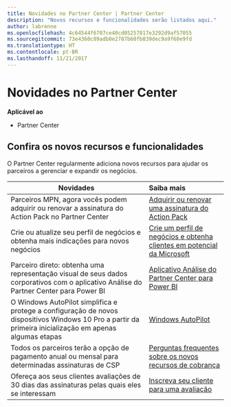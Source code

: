 ```yaml
---
title: Novidades no Partner Center | Partner Center
description: "Novos recursos e funcionalidades serão listados aqui."
author: labrenne
ms.openlocfilehash: 4c64544f6707ce40cd05257817e3292d9af57055
ms.sourcegitcommit: 73e4360c89adb0e2787b60fb839dec9a9f60e9fd
ms.translationtype: HT
ms.contentlocale: pt-BR
ms.lasthandoff: 11/21/2017
---
```

# <a name="whats-new-in-partner-center"></a>Novidades no Partner Center

**Aplicável ao**

-  Partner Center

## <a name="check-out-new-features-and-capabilities"></a>Confira os novos recursos e funcionalidades 

O Partner Center regularmente adiciona novos recursos para ajudar os parceiros a gerenciar e expandir os negócios.


|**Novidades**   |**Saiba mais**   |
|----------------------|:-----------------|
|Parceiros MPN, agora vocês podem adquirir ou renovar a assinatura do Action Pack no Partner Center   | [Adquirir ou renovar uma assinatura do Action Pack](mpn-get-action-pack.md)|
|Crie ou atualize seu perfil de negócios e obtenha mais indicações para novos negócios   | [Crie um perfil de negócios e obtenha clientes em potencial da Microsoft](referrals.md)|
|Parceiro direto: obtenha uma representação visual de seus dados corporativos com o aplicativo Análise do Partner Center para Power BI   | [Aplicativo Análise do Partner Center para Power BI](power-bi-app-for-direct-partners.md)   |
|O Windows AutoPilot simplifica e protege a configuração de novos dispositivos Windows 10 Pro a partir da primeira inicialização em apenas algumas etapas   |[Windows AutoPilot](autopilot.md)   |
|Todos os parceiros terão a opção de pagamento anual ou mensal para determinadas assinaturas de CSP   |[Perguntas frequentes sobre os novos recursos de cobrança](faq-about-new-billing-features.md)   |
|Ofereça aos seus clientes avaliações de 30 dias das assinaturas pelas quais eles se interessam   |[Inscreva seu cliente para uma avaliação](offer-your-customers-trials-of-microsoft-products.md)   